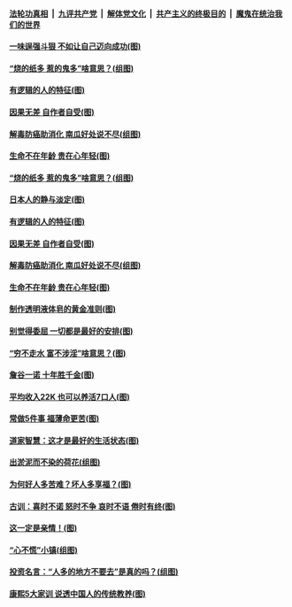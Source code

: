 

####  [法轮功真相](../../../../basic/blob/master/README.md?t=07021931) &nbsp;|&nbsp; [九评共产党](../../../../9ping.md/blob/master/README.md?t=07021931) &nbsp;|&nbsp; [解体党文化](../../../../jtdwh.md/blob/master/README.md?t=07021931)  &nbsp;|&nbsp; [共产主义的终极目的](../../../../gczydzjmd.md/blob/master/README.md?t=07021931) &nbsp;|&nbsp; [魔鬼在统治我们的世界](../../../../mgztzwmdsj.md/blob/master/README.md?t=07021931) 

#### [一味逞强斗狠 不如让自己迈向成功(图)](../pages/p8/937701.md?t=07021931) 

#### [“烧的纸多 惹的鬼多”啥意思？(组图)](../pages/p8/938393.md?t=07021931) 

#### [有逻辑的人的特征(图)](../pages/p8/938239.md?t=07021931) 

#### [因果无差 自作者自受(图)](../pages/p8/938272.md?t=07021931) 

#### [解毒防癌助消化 南瓜好处说不尽(组图)](../pages/p8/937975.md?t=07021931) 

#### [生命不在年龄 贵在心年轻(图)](../pages/p8/937698.md?t=07021931) 

#### [“烧的纸多 惹的鬼多”啥意思？(组图)](../pages/p8/938393.md?t=07021931) 

#### [日本人的静与淡定(图)](../pages/p8/936769.md?t=07021931) 

#### [有逻辑的人的特征(图)](../pages/p8/938239.md?t=07021931) 

#### [因果无差 自作者自受(图)](../pages/p8/938272.md?t=07021931) 

#### [解毒防癌助消化 南瓜好处说不尽(组图)](../pages/p8/937975.md?t=07021931) 

#### [生命不在年龄 贵在心年轻(图)](../pages/p8/937698.md?t=07021931) 

#### [制作透明液体皂的黄金准则(图)](../pages/p8/938207.md?t=07021931) 

#### [别觉得委屈 一切都是最好的安排(图)](../pages/p8/921940.md?t=07021931) 

#### [“穷不走水 富不涉淫”啥意思？(图)](../pages/p8/938176.md?t=07021931) 

#### [詹谷一诺 十年胜千金(图)](../pages/p8/937705.md?t=07021931) 

#### [平均收入22K 也可以养活7口人(图)](../pages/p8/938104.md?t=07021931) 

#### [常做5件事 福薄命更苦(图)](../pages/p8/937990.md?t=07021931) 

#### [道家智慧：这才是最好的生活状态(图)](../pages/p8/900827.md?t=07021931) 

#### [出淤泥而不染的荷花(组图)](../pages/p8/937863.md?t=07021931) 

#### [为何好人多苦难？坏人多享福？(图)](../pages/p8/937938.md?t=07021931) 

#### [古训：喜时不诺 怒时不争 哀时不语 倦时有终(图)](../pages/p8/937482.md?t=07021931) 

#### [这一定是亲情！(图)](../pages/p8/937905.md?t=07021931) 

#### [“心不慌”小镇(组图)](../pages/p8/937484.md?t=07021931) 

#### [投资名言：“人多的地方不要去”是真的吗？(组图)](../pages/p8/937855.md?t=07021931) 

#### [康熙5大家训 说透中国人的传统教养(图)](../pages/p8/937696.md?t=07021931) 


